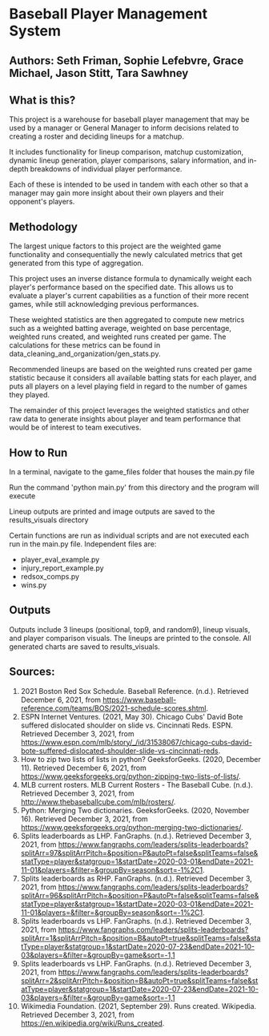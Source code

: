 # Baseball Player Management System

## Authors: Seth Friman, Sophie Lefebvre, Grace Michael, Jason Stitt, Tara Sawhney

## What is this?
This project is a warehouse for baseball player management that may be used by a manager or General Manager to inform
decisions related to creating a roster and deciding lineups for a matchup. 

It includes functionality for lineup comparison, matchup customization, dynamic lineup generation, player comparisons,
salary information, and in-depth breakdowns of individual player performance.

Each of these is intended to be used in tandem with each other so that a manager may gain more insight about their own
players and their opponent's players.

## Methodology
The largest unique factors to this project are the weighted game functionality and consequentially the newly calculated 
metrics that get generated from this type of aggregation.

This project uses an inverse distance formula to dynamically weight each player's performance based on the specified
date. This allows us to evaluate a player's current capabilities as a function of their more recent games, while still
acknowledging previous performances.

These weighted statistics are then aggregated to compute new metrics such as a weighted batting average, weighted on 
base percentage, weighted runs created, and weighted runs created per game. The calculations for these metrics can be
found in data_cleaning_and_organization/gen_stats.py.

Recommended lineups are based on the weighted runs created per game statistic because it considers all available
batting stats for each player, and puts all players on a level playing field in regard to the number of games they
played.

The remainder of this project leverages the weighted statistics and other raw data to generate insights about player and
team performance that would be of interest to team executives.

## How to Run
In a terminal, navigate to the game_files folder that houses the main.py file

Run the command 'python main.py' from this directory and the program will execute

Lineup outputs are printed and image outputs are saved to the results_visuals directory

Certain functions are run as individual scripts and are not executed each run in the main.py file. 
Independent files are:
 - player_eval_example.py
 - injury_report_example.py
 - redsox_comps.py
 - wins.py


## Outputs
Outputs include 3 lineups (positional, top9, and random9), lineup visuals, and player comparison visuals. 
The lineups are printed to the console. All generated charts are saved to results_visuals.


## Sources:
1. 2021 Boston Red Sox Schedule. Baseball Reference. (n.d.). Retrieved December 6, 2021, from https://www.baseball-reference.com/teams/BOS/2021-schedule-scores.shtml. 
2. ESPN Internet Ventures. (2021, May 30). Chicago Cubs' David Bote suffered dislocated shoulder on slide vs. Cincinnati Reds. ESPN. Retrieved December 3, 2021, from https://www.espn.com/mlb/story/_/id/31538067/chicago-cubs-david-bote-suffered-dislocated-shoulder-slide-vs-cincinnati-reds. 
3. How to zip two lists of lists in python? GeeksforGeeks. (2020, December 11). Retrieved December 6, 2021, from https://www.geeksforgeeks.org/python-zipping-two-lists-of-lists/. 
4. MLB current rosters. MLB Current Rosters - The Baseball Cube. (n.d.). Retrieved December 3, 2021, from http://www.thebaseballcube.com/mlb/rosters/. 
5. Python: Merging Two dictionaries. GeeksforGeeks. (2020, November 16). Retrieved December 3, 2021, from https://www.geeksforgeeks.org/python-merging-two-dictionaries/. 
6. Splits leaderboards as LHP. FanGraphs. (n.d.). Retrieved December 3, 2021, from https://www.fangraphs.com/leaders/splits-leaderboards?splitArr=97&splitArrPitch=&position=P&autoPt=false&splitTeams=false&statType=player&statgroup=1&startDate=2020-03-01&endDate=2021-11-01&players=&filter=&groupBy=season&sort=-1%2C1. 
7. Splits leaderboards as RHP. FanGraphs. (n.d.). Retrieved December 3, 2021, from https://www.fangraphs.com/leaders/splits-leaderboards?splitArr=96&splitArrPitch=&position=P&autoPt=false&splitTeams=false&statType=player&statgroup=1&startDate=2020-03-01&endDate=2021-11-01&players=&filter=&groupBy=season&sort=-1%2C1. 
8. Splits leaderboards vs LHP. FanGraphs. (n.d.). Retrieved December 3, 2021, from https://www.fangraphs.com/leaders/splits-leaderboards?splitArr=1&splitArrPitch=&position=B&autoPt=true&splitTeams=false&statType=player&statgroup=1&startDate=2020-07-23&endDate=2021-10-03&players=&filter=&groupBy=game&sort=-1,1
9. Splits leaderboards vs LHP. FanGraphs. (n.d.). Retrieved December 3, 2021, from https://www.fangraphs.com/leaders/splits-leaderboards?splitArr=2&splitArrPitch=&position=B&autoPt=true&splitTeams=false&statType=player&statgroup=1&startDate=2020-07-23&endDate=2021-10-03&players=&filter=&groupBy=game&sort=-1,1
10. Wikimedia Foundation. (2021, September 29). Runs created. Wikipedia. Retrieved December 3, 2021, from https://en.wikipedia.org/wiki/Runs_created.

